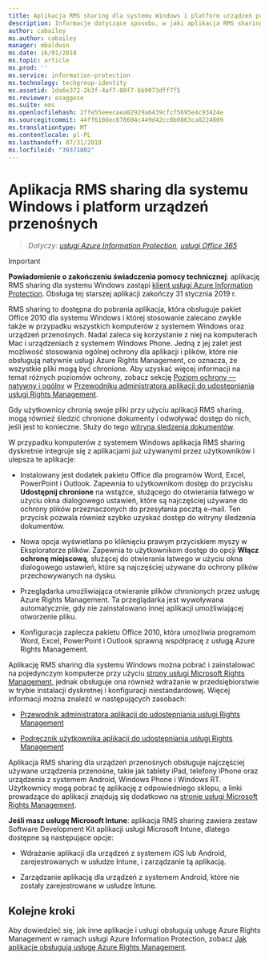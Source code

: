 ```yaml
---
title: Aplikacja RMS sharing dla systemu Windows i platform urządzeń przenośnych — AIP
description: Informacje dotyczące sposobu, w jaki aplikacja RMS sharing obsługuje usługi Azure RMS jako bezpłatna aplikacja do pobrania, która jest wymagana w celu obsługi pakietu Office 2010, ale jest także zalecana dla komputerów z systemem Windows, komputerów Mac i urządzeń przenośnych.
author: cabailey
ms.author: cabailey
manager: mbaldwin
ms.date: 16/01/2018
ms.topic: article
ms.prod: ''
ms.service: information-protection
ms.technology: techgroup-identity
ms.assetid: 1da6e372-2b3f-4af7-80f7-6b9073dff7f5
ms.reviewer: esaggese
ms.suite: ems
ms.openlocfilehash: 2ffe55eeecaea82929a6439cfcf5695e4c93424e
ms.sourcegitcommit: 44ff610dec678604c449d42cc0b0863ca8224009
ms.translationtype: MT
ms.contentlocale: pl-PL
ms.lasthandoff: 07/31/2018
ms.locfileid: "39371802"
---
```

# <a name="rms-sharing-application-for-windows-and-mobile-platforms"></a>Aplikacja RMS sharing dla systemu Windows i platform urządzeń przenośnych

>*Dotyczy: [usługi Azure Information Protection](https://azure.microsoft.com/pricing/details/information-protection), [usługi Office 365](http://download.microsoft.com/download/E/C/F/ECF42E71-4EC0-48FF-AA00-577AC14D5B5C/Azure_Information_Protection_licensing_datasheet_EN-US.pdf)*

> [!IMPORTANT]
> **Powiadomienie o zakończeniu świadczenia pomocy technicznej**: aplikację RMS sharing dla systemu Windows zastąpi [klient usługi Azure Information Protection](../rms-client/aip-client.md). Obsługa tej starszej aplikacji zakończy 31 stycznia 2019 r. 
 
RMS sharing to dostępna do pobrania aplikacja, która obsługuje pakiet Office 2010 dla systemu Windows i której stosowanie zalecano zwykle także w przypadku wszystkich komputerów z systemem Windows oraz urządzeń przenośnych. Nadal zaleca się korzystanie z niej na komputerach Mac i urządzeniach z systemem Windows Phone. Jedną z jej zalet jest możliwość stosowania ogólnej ochrony dla aplikacji i plików, które nie obsługują natywnie usługi Azure Rights Management, co oznacza, że wszystkie pliki mogą być chronione. Aby uzyskać więcej informacji na temat różnych poziomów ochrony, zobacz sekcję [Poziom ochrony — natywny i ogólny](../rms-client/sharing-app-admin-guide-technical.md#levels-of-protection--native-and-generic) w [Przewodniku administratora aplikacji do udostępniania usługi Rights Management](../rms-client/sharing-app-admin-guide.md).

Gdy użytkownicy chronią swoje pliki przy użyciu aplikacji RMS sharing, mogą również śledzić chronione dokumenty i odwoływać dostęp do nich, jeśli jest to konieczne. Służy do tego [witryna śledzenia dokumentów](http://go.microsoft.com/fwlink/?LinkId=529562).

W przypadku komputerów z systemem Windows aplikacja RMS sharing dyskretnie integruje się z aplikacjami już używanymi przez użytkowników i ulepsza te aplikacje:

-   Instalowany jest dodatek pakietu Office dla programów Word, Excel, PowerPoint i Outlook. Zapewnia to użytkownikom dostęp do przycisku **Udostępnij chronione** na wstążce, służącego do otwierania łatwego w użyciu okna dialogowego ustawień, które są najczęściej używane do ochrony plików przeznaczonych do przesyłania pocztą e-mail. Ten przycisk pozwala również szybko uzyskać dostęp do witryny śledzenia dokumentów.

-   Nowa opcja wyświetlana po kliknięciu prawym przyciskiem myszy w Eksploratorze plików. Zapewnia to użytkownikom dostęp do opcji **Włącz ochronę miejscową**, służącej do otwierania łatwego w użyciu okna dialogowego ustawień, które są najczęściej używane do ochrony plików przechowywanych na dysku.

-   Przeglądarka umożliwiająca otwieranie plików chronionych przez usługę Azure Rights Management. Ta przeglądarka jest wywoływana automatycznie, gdy nie zainstalowano innej aplikacji umożliwiającej otworzenie pliku.

-   Konfiguracja zaplecza pakietu Office 2010, która umożliwia programom Word, Excel, PowerPoint i Outlook sprawną współpracę z usługą Azure Rights Management.

Aplikację RMS sharing dla systemu Windows można pobrać i zainstalować na pojedynczym komputerze przy użyciu [strony usługi Microsoft Rights Management](http://go.microsoft.com/fwlink/?LinkId=303970), jednak obsługuje ona również wdrażanie w przedsiębiorstwie w trybie instalacji dyskretnej i konfiguracji niestandardowej. Więcej informacji można znaleźć w następujących zasobach:

-   [Przewodnik administratora aplikacji do udostępniania usługi Rights Management](../rms-client/sharing-app-admin-guide.md)

-   [Podręcznik użytkownika aplikacji do udostępniania usługi Rights Management](../rms-client/sharing-app-user-guide.md)

Aplikacja RMS sharing dla urządzeń przenośnych obsługuje najczęściej używane urządzenia przenośne, takie jak tablety iPad, telefony iPhone oraz urządzenia z systemem Android, Windows Phone i Windows RT. Użytkownicy mogą pobrać tę aplikację z odpowiedniego sklepu, a linki prowadzące do aplikacji znajdują się dodatkowo na [stronie usługi Microsoft Rights Management](http://go.microsoft.com/fwlink/?LinkId=303970).

**Jeśli masz usługę Microsoft Intune**: aplikacja RMS sharing zawiera zestaw Software Development Kit aplikacji usługi Microsoft Intune, dlatego dostępne są następujące opcje:

-   Wdrażanie aplikacji dla urządzeń z systemem iOS lub Android, zarejestrowanych w usłudze Intune, i zarządzanie tą aplikacją.

-   Zarządzanie aplikacją dla urządzeń z systemem Android, które nie zostały zarejestrowane w usłudze Intune.


## <a name="next-steps"></a>Kolejne kroki
Aby dowiedzieć się, jak inne aplikacje i usługi obsługują usługę Azure Rights Management w ramach usługi Azure Information Protection, zobacz [Jak aplikacje obsługują usługę Azure Rights Management](applications-support.md).

